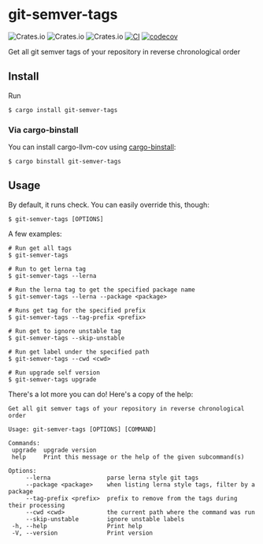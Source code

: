  # git-semver-tags

 ![Crates.io](https://img.shields.io/crates/v/git-semver-tags) ![Crates.io](https://img.shields.io/crates/d/git-semver-tags) ![Crates.io](https://img.shields.io/crates/l/git-semver-tags) [![CI](https://github.com/Binbiubiubiu/git-semver-tags/actions/workflows/CI.yml/badge.svg)](https://github.com/Binbiubiubiu/git-semver-tags/actions/workflows/CI.yml) [![codecov](https://codecov.io/gh/Binbiubiubiu/git-semver-tags/branch/main/graph/badge.svg?token=YTIKDKKKBV)](https://codecov.io/gh/Binbiubiubiu/git-semver-tags)


 Get all git semver tags of your repository in reverse chronological order

 ## Install

 Run
 ``` Console
 $ cargo install git-semver-tags
 ```

 ### Via cargo-binstall

You can install cargo-llvm-cov using [cargo-binstall](https://github.com/ryankurte/cargo-binstall):

``` Console
$ cargo binstall git-semver-tags
```

 ## Usage


 By default, it runs check. You can easily override this, though:

 ``` Console
 $ git-semver-tags [OPTIONS]
 ```

 A few examples:


 ``` Console
 # Run get all tags
 $ git-semver-tags

 # Run to get lerna tag
 $ git-semver-tags --lerna

 # Run the lerna tag to get the specified package name
 $ git-semver-tags --lerna --package <package>

 # Runs get tag for the specified prefix
 $ git-semver-tags --tag-prefix <prefix>

 # Run get to ignore unstable tag
 $ git-semver-tags --skip-unstable

 # Run get label under the specified path
 $ git-semver-tags --cwd <cwd>

 # Run upgrade self version
 $ git-semver-tags upgrade
 ```


 There's a lot more you can do! Here's a copy of the help:

 ``` Console
 Get all git semver tags of your repository in reverse chronological order

 Usage: git-semver-tags [OPTIONS] [COMMAND]

Commands:
  upgrade  upgrade version
  help     Print this message or the help of the given subcommand(s)

Options:
      --lerna                parse lerna style git tags
      --package <package>    when listing lerna style tags, filter by a package
      --tag-prefix <prefix>  prefix to remove from the tags during their processing
      --cwd <cwd>            the current path where the command was run
      --skip-unstable        ignore unstable labels
  -h, --help                 Print help
  -V, --version              Print version

 ```
